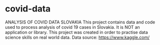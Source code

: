 # covid-data
ANALYSIS OF COVID DATA SLOVAKIA 
This project contains data and code used to process analysis of covid 19 cases in Slovakia.
It is NOT an application or library.
This project was created in order to practise data science skills on real world data.
Data source: https://www.kaggle.com/





